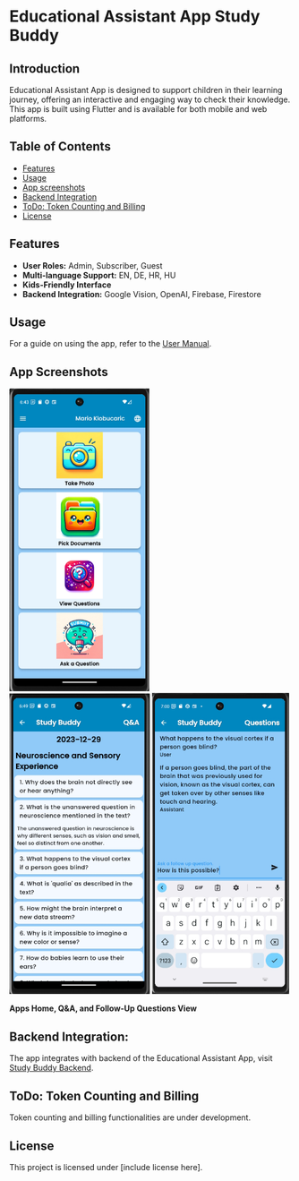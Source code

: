 # Educational Assistant App Study Buddy

## Introduction
Educational Assistant App is designed to support children in their learning journey, offering an interactive and engaging way to check their knowledge. This app is built using Flutter and is available for both mobile and web platforms.

## Table of Contents
- [Features](#features)
- [Usage](#usage)
- [App screenshots](#app-screenshots)
- [Backend Integration](#backend-integration)
- [ToDo: Token Counting and Billing](#todo-token-counting-and-billing)
- [License](#license)

## Features
- **User Roles:** Admin, Subscriber, Guest
- **Multi-language Support:** EN, DE, HR, HU
- **Kids-Friendly Interface**
- **Backend Integration:** Google Vision, OpenAI, Firebase, Firestore

## Usage
For a guide on using the app, refer to the [User Manual](UserManual.md).

## App Screenshots

<p float="left">
  <img src="screenshots/home_view.jpg" alt="App home view" width="250" />
  <img src="screenshots/qa.jpg" alt="App questions view" width="251" />
  <img src="screenshots/follow_up_questions.jpg" alt="App follow up questions view" width="245" />
</p>
<b>Apps Home, Q&A, and Follow-Up Questions View</b>

## Backend Integration:
The app integrates with backend of the Educational Assistant App, visit [Study Buddy Backend](https://github.com/mklobucaric/studybuddy-backend). 

## ToDo: Token Counting and Billing
Token counting and billing functionalities are under development.

## License
This project is licensed under [include license here].



